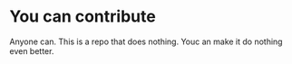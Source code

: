 # You can contribute #
Anyone can.  This is a repo that does nothing.  Youc an make it do nothing even better.
